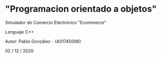 # "Programacion orientado a objetos"

Simulador de Comercio Electrónico "Ecommerce"

Lenguaje C++

Autor:
Pablo González - (A01745096)

02 / 12 / 2020
